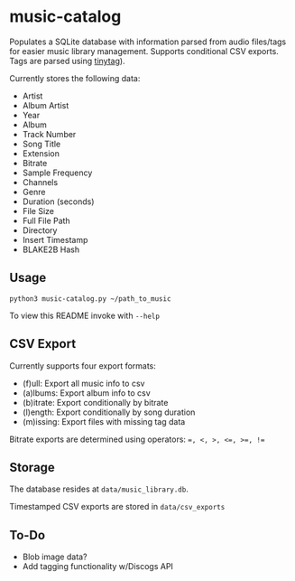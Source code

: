# music-catalog
Populates a SQLite database with information parsed from audio files/tags for easier music library management. Supports conditional CSV exports. Tags are parsed using [tinytag](https://github.com/devsnd/tinytag)).

Currently stores the following data:

- Artist
- Album Artist
- Year
- Album
- Track Number
- Song Title
- Extension
- Bitrate
- Sample Frequency
- Channels
- Genre
- Duration (seconds)
- File Size
- Full File Path
- Directory
- Insert Timestamp
- BLAKE2B Hash

## Usage
~~~
python3 music-catalog.py ~/path_to_music
~~~
To view this README invoke with `--help`

## CSV Export
Currently supports four export formats:

- (f)ull: 	    Export all music info to csv
- (a)lbums: 	Export album info to csv
- (b)itrate: 	Export conditionally by bitrate
- (l)ength: 	Export conditionally by song duration
- (m)issing: 	Export files with missing tag data

Bitrate exports are determined using operators: `=, <, >, <=, >=, !=`

## Storage

The database resides at `data/music_library.db`.

Timestamped CSV exports are stored in `data/csv_exports`

## To-Do
- Blob image data?
- Add tagging functionality w/Discogs API
